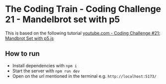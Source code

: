 # The Coding Train - Coding Challenge 21 - Mandelbrot set with p5
This is based on the following tutorial [youtube.com - Coding Challenge #21: Mandbrot Set with p5.js](https://www.youtube.com/watch?v=6z7GQewK-Ks&ab_channel=TheCodingTrain)

## How to run
- Install dependencies with `npm i`
- Start the server with `npm run dev`
- Open on the url mentioned in the terminal e.g. `http://localhost:5173/`